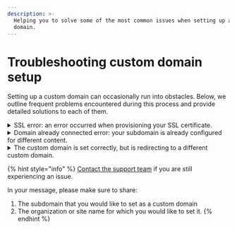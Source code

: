 ```yaml
---
description: >-
  Helping you to solve some of the most common issues when setting up a custom
  domain.
---
```


# Troubleshooting custom domain setup

Setting up a custom domain can occasionally run into obstacles. Below, we outline frequent problems encountered during this process and provide detailed solutions to each of them.

<details>

<summary>SSL error: an error occurred when provisioning your SSL certificate.</summary>

When a custom domain is set for your organization, collection, or space, we set up an SSL certificate on our end so that your documentation will load securely, over HTTPS.\
\
This happens automatically when you set your custom domain — you do not need to purchase or configure an SSL certificate.

Occasionally errors occur at this stage, usually when the CNAME record for the custom domain hasn't propagated.

In these cases, we can recommend the following:

1. Check that your CNAME record is set up correctly.\
   Please review our page about [configuring DNS](configure-dns.md) to help you with this.\
   If the CNAME record is incorrect, we won't be able to configure the SSL certificate and complete the custom domain set-up.
2. Allow _**at least one hour**_ between [configuring the CNAME record](configure-dns.md) and [finalizing the custom domain setup](finalize.md).
3. Verify if the CNAME has propagated. You can try using a third-party DNS lookup tool, such as [WhatsMyDNS](https://www.whatsmydns.net/), to find out what the servers believe to be correct for your correct CNAME record.
4. If you are using Cloudflare, please confirm that you don’t have the record proxied [as explained here](configure-dns.md#are-you-using-cloudflare).

</details>

<details>

<summary>Domain already connected error: your subdomain is already configured for different content.</summary>

A custom domain assigned to an organization or site must be unique. Attempting to use the same custom domain in more than one location will result in an error.

If this happens, you can click the link within the error message to look at the content the custom domain is already connected to. This may help you to decide what to do next.\
It’s also possible that you might not have access to the content — if that’s the case, [contact the support team](../../help-and-faq/faq/support.md) and they can help you with your next steps.

The solution to this error will always be one of two things, however:

1. Choose a different custom domain; or
2. Disconnect the custom domain from the content it is already connected to, then reconnect it to the new content.

</details>

<details>

<summary>The custom domain is set correctly, but is redirecting to a different custom domain.</summary>

This is an expected behaviour, that usually can be changed.

The common issue is that custom domains have been set in multiple locations for example organization and the site. When someone accesses the URL for an organization, they are taken straight to the organization’s default content. Likewise, when someone accesses the URL for a multi-variant site, they are taken straight to the multi-variant default site.

**Example**

* `docs.example.com` is set as the custom domain for an organization
* `team.example.com` is set as the custom domain for that organization’s default content.

In this case, the expected behaviour would be `docs.example.com` redirecting you to `team.example.com`.

This issue can be solved by changing the default content or by removing the organization domain and adding the domains at a space level or the other way around (removing the space domain, and maintaining the org domain)

This issue frequently occurs due to the confusion over the location of the domain.\
Please ensure you checked where your domains are set up, and adjusted this to your requirement.

</details>

{% hint style="info" %}
[Contact the support team](../../help-and-faq/faq/support.md) if you are still experiencing an issue.

In your message, please make sure to share:

1. The subdomain that you would like to set as a custom domain
2. The organization or site name for which you would like to set it.
{% endhint %}
